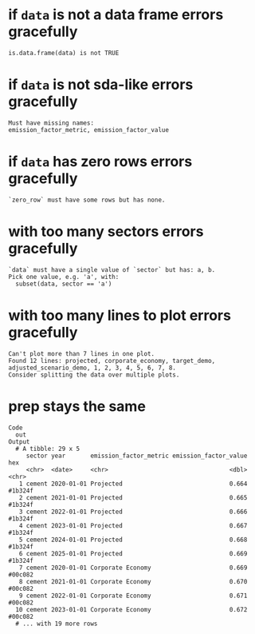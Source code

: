 # if `data` is not a data frame errors gracefully

    is.data.frame(data) is not TRUE

# if `data` is not sda-like errors gracefully

    Must have missing names:
    emission_factor_metric, emission_factor_value

# if `data` has zero rows errors gracefully

    `zero_row` must have some rows but has none.

# with too many sectors errors gracefully

    `data` must have a single value of `sector` but has: a, b.
    Pick one value, e.g. 'a', with:
      subset(data, sector == 'a')

# with too many lines to plot errors gracefully

    Can't plot more than 7 lines in one plot.
    Found 12 lines: projected, corporate_economy, target_demo, adjusted_scenario_demo, 1, 2, 3, 4, 5, 6, 7, 8.
    Consider splitting the data over multiple plots.

# prep stays the same

    Code
      out
    Output
      # A tibble: 29 x 5
         sector year       emission_factor_metric emission_factor_value hex    
         <chr>  <date>     <chr>                                  <dbl> <chr>  
       1 cement 2020-01-01 Projected                              0.664 #1b324f
       2 cement 2021-01-01 Projected                              0.665 #1b324f
       3 cement 2022-01-01 Projected                              0.666 #1b324f
       4 cement 2023-01-01 Projected                              0.667 #1b324f
       5 cement 2024-01-01 Projected                              0.668 #1b324f
       6 cement 2025-01-01 Projected                              0.669 #1b324f
       7 cement 2020-01-01 Corporate Economy                      0.669 #00c082
       8 cement 2021-01-01 Corporate Economy                      0.670 #00c082
       9 cement 2022-01-01 Corporate Economy                      0.671 #00c082
      10 cement 2023-01-01 Corporate Economy                      0.672 #00c082
      # ... with 19 more rows

